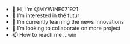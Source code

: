 - 👋 Hi, I’m @MYWINE071921
- 👀 I’m interested in thé futur
- 🌱 I’m currently learning thé news innovations
- 💞️ I’m looking to collaborate on more project
- 📫 How to reach me ...win

<!---
MYWINE071921/MYWINE071921 is a ✨ special ✨ repository because its `README.md` (this file) appears on your GitHub profile.
You can click the Preview link to take a look at your changes.
--->
